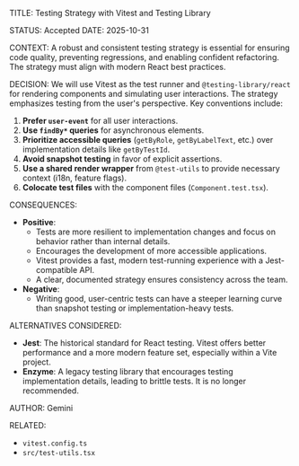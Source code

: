 TITLE: Testing Strategy with Vitest and Testing Library

STATUS: Accepted
DATE: 2025-10-31

CONTEXT:
A robust and consistent testing strategy is essential for ensuring code quality, preventing regressions, and enabling
confident refactoring. The strategy must align with modern React best practices.

DECISION:
We will use Vitest as the test runner and `@testing-library/react` for rendering components and simulating user
interactions. The strategy emphasizes testing from the user's perspective. Key conventions include:

1. **Prefer `user-event`** for all user interactions.
2. **Use `findBy*` queries** for asynchronous elements.
3. **Prioritize accessible queries** (`getByRole`, `getByLabelText`, etc.) over implementation details like
   `getByTestId`.
4. **Avoid snapshot testing** in favor of explicit assertions.
5. **Use a shared render wrapper** from `@test-utils` to provide necessary context (i18n, feature flags).
6. **Colocate test files** with the component files (`Component.test.tsx`).

CONSEQUENCES:

- **Positive**:
  - Tests are more resilient to implementation changes and focus on behavior rather than internal details.
  - Encourages the development of more accessible applications.
  - Vitest provides a fast, modern test-running experience with a Jest-compatible API.
  - A clear, documented strategy ensures consistency across the team.
- **Negative**:
  - Writing good, user-centric tests can have a steeper learning curve than snapshot testing or implementation-heavy
    tests.

ALTERNATIVES CONSIDERED:

- **Jest**: The historical standard for React testing. Vitest offers better performance and a more modern feature set,
  especially within a Vite project.
- **Enzyme**: A legacy testing library that encourages testing implementation details, leading to brittle tests. It is
  no longer recommended.

AUTHOR: Gemini

RELATED:

- `vitest.config.ts`
- `src/test-utils.tsx`

